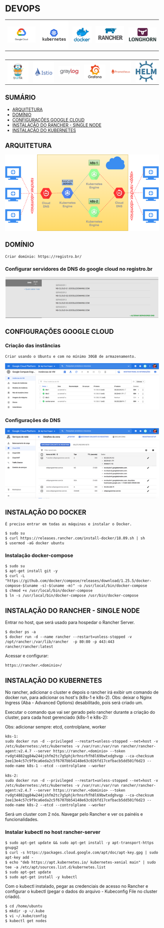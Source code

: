 # DEVOPS
<table border="0">
    <tr>
    <td><a href="https://console.cloud.google.com/">
    <img src="imagens/Google-Cloud-Logo.png" width="300">
    </a>
    </td>
    <td>
    <a href="https://kubernetes.io/">
    <img src="imagens/logo-kubernetes.png" width="300">
    </a>
    </td>
    <td>
    <a href="https://www.docker.com/">
    <img src="imagens/logo-docker.png" width="200">
    </a>
    </td>
    <td>
    <a href="https://rancher.com/">
    <img src="imagens/logo-rancher.png" width="300">
    </td>
    </a>
    <td>
    <a href="https://longhorn.io/">
    <img src="imagens/logo-longhorn.png" width="300">
    </td>
    </a>
    </tr>
<table>
<table border="0">
<tr>
<td>
    <a href="https://docs.traefik.io/">
    <img src="imagens/logo-traefik.png" width="300">
    </a>
    </td>
    <td>
    <a href="https://istio.io/">
    <img src="imagens/logo-istio.jpg" width="300">
    </a>
    </td>
    <td>
    <a href="https://www.graylog.org/">
    <img src="imagens/logo-graylog.png" width="300">
    </a>
    </td>
    <td>
    <a href="https://grafana.com/">
    <img src="imagens/logo-grafana.png" width="300">
    </a>
    </td>
    <td>
    <a href="https://prometheus.io/">
    <img src="imagens/logo-prometheus.png" width="300">
    </a>
    </td>
    <td>
    <a href="https://helm.sh/">
    <img src="imagens/logo-helm.jpg" width="300">
    </a>
    </td>
    </tr>
</table>

## **SUMÁRIO**

- [ARQUITETURA](#arquitetura)
- [DOMÍNIO](#dominio)
- [CONFIGURAÇÕES GOOGLE CLOUD](#config)
- [INSTALAÇÃO DO RANCHER - SINGLE NODE](#rancher)
- [INSTALAÇÃO DO KUBERNETES](#kubernetes)

<a id="arquitetura"></a>
## ARQUITETURA
![ARQUITETURA](/imagens/arquitetura.png)

<a id="dominio"></a>
## DOMÍNIO

```
Criar domínio: https://registro.br/
```
### Configurar servidores de DNS do google cloud no registro.br

![DOMINIO](/imagens/dominio.png)

<a id="config"></a>
## CONFIGURAÇÕES GOOGLE CLOUD

### Criação das instâncias

```
Criar usando o Ubuntu e com no mínimo 30GB de armazenamento.
```

![Configurações das instâncias](/imagens/instancias-google-cloud.png)

### Configurações do DNS

![Configurações do DNS](/imagens/dns-google-cloud.png)

<a id="docker"></a>
## INSTALAÇÃO DO DOCKER

```
É preciso entrar em todas as máquinas e instalar o Docker.
```

```
$ sudo su
$ curl https://releases.rancher.com/install-docker/18.09.sh | sh
$ usermod -aG docker ubuntu
```
### Instalação docker-compose

```
$ sudo su
$ apt-get install git -y
$ curl -L "https://github.com/docker/compose/releases/download/1.25.5/docker-compose-$(uname -s)-$(uname -m)" -o /usr/local/bin/docker-compose
$ chmod +x /usr/local/bin/docker-compose
$ ln -s /usr/local/bin/docker-compose /usr/bin/docker-compose
```

<a id="rancher"></a>
## INSTALAÇÃO DO RANCHER - SINGLE NODE

Entrar no host, que será usado para hospedar o Rancher Server.

```
$ docker ps -a
$ docker run -d --name rancher --restart=unless-stopped -v /opt/rancher:/var/lib/rancher  -p 80:80 -p 443:443 rancher/rancher:latest
```
Acessar e configurar:

```
https://rancher.<dominio>/
```
<a id="kubernetes"></a>
## INSTALAÇÃO DO KUBERNETES

No rancher, adicionar o cluster e depois o rancher irá exibir um comando de docker run, para adicionar os host's (k8s-1 e k8s-2). Obs: deixar o Nginx Ingress (Aba - Advanced Options) desabilitado, pois será criado um.

Executar o comando que vai ser gerado pelo rancher durante a criação do cluster, para cada host gerenciado (k8s-1 e k8s-2):

Obs: adicionar sempre: etcd, controlplane, worker

```
k8s-1: 
sudo docker run -d --privileged --restart=unless-stopped --net=host -v /etc/kubernetes:/etc/kubernetes -v /var/run:/var/run rancher/rancher-agent:v2.4.7 --server https://rancher.<dominio> --token rvdgt4882qg84w244jshfm2tc7g5phjkrhnsrhfh8l69bwtxdghvqp --ca-checksum 2ee13e4c57c9f9ca6eda2c5f6707bb54148e63c026fd17cefbacb5dd501f6d23 --node-name k8s-1 --etcd --controlplane --worker

k8s-2: 
sudo docker run -d --privileged --restart=unless-stopped --net=host -v /etc/kubernetes:/etc/kubernetes -v /var/run:/var/run rancher/rancher-agent:v2.4.7 --server https://rancher.<dominio> --token rvdgt4882qg84w244jshfm2tc7g5phjkrhnsrhfh8l69bwtxdghvqp --ca-checksum 2ee13e4c57c9f9ca6eda2c5f6707bb54148e63c026fd17cefbacb5dd501f6d23 --node-name k8s-2 --etcd --controlplane --worker
```

Será um cluster com 2 nós. Navegar pelo Rancher e ver os painéis e funcionalidades.

### Instalar kubectl no host rancher-server

```
$ sudo apt-get update && sudo apt-get install -y apt-transport-https gnupg2
$ curl -s https://packages.cloud.google.com/apt/doc/apt-key.gpg | sudo apt-key add -
$ echo "deb https://apt.kubernetes.io/ kubernetes-xenial main" | sudo tee -a /etc/apt/sources.list.d/kubernetes.list
$ sudo apt-get update
$ sudo apt-get install -y kubectl
```

Com o kubectl instalado, pegar as credenciais de acesso no Rancher e configurar o kubectl (pegar o dados do arquivo - Kubeconfig File no cluster criado).

```
$ cd /home/ubuntu
$ mkdir -p ~/.kube
$ vi ~/.kube/config
$ kubectl get nodes
```